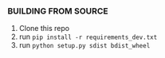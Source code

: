 ### BUILDING FROM SOURCE
1. Clone this repo
2. run `pip install -r requirements_dev.txt`
3. run `python setup.py sdist bdist_wheel`